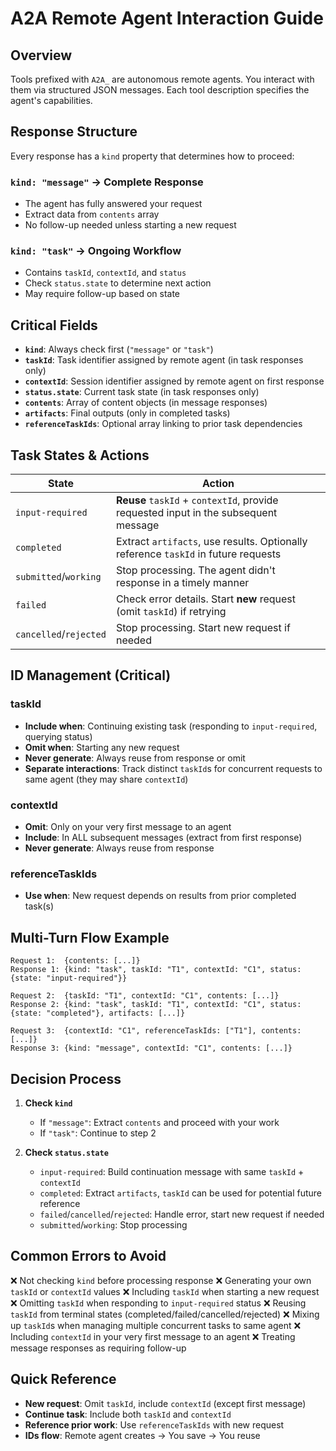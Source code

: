 # A2A Remote Agent Interaction Guide

## Overview
Tools prefixed with `A2A_` are autonomous remote agents. 
You interact with them via structured JSON messages. Each tool description specifies the agent's capabilities.

## Response Structure

Every response has a `kind` property that determines how to proceed:

### `kind: "message"` → Complete Response
- The agent has fully answered your request
- Extract data from `contents` array
- No follow-up needed unless starting a new request

### `kind: "task"` → Ongoing Workflow
- Contains `taskId`, `contextId`, and `status`
- Check `status.state` to determine next action
- May require follow-up based on state

## Critical Fields

- **`kind`**: Always check first (`"message"` or `"task"`)
- **`taskId`**: Task identifier assigned by remote agent (in task responses only)
- **`contextId`**: Session identifier assigned by remote agent on first response
- **`status.state`**: Current task state (in task responses only)
- **`contents`**: Array of content objects (in message responses)
- **`artifacts`**: Final outputs (only in completed tasks)
- **`referenceTaskIds`**: Optional array linking to prior task dependencies

## Task States & Actions

| State | Action                                                                              |
|-------|-------------------------------------------------------------------------------------|
| `input-required` | **Reuse** `taskId` + `contextId`, provide requested input in the subsequent message |
| `completed` | Extract `artifacts`, use results. Optionally reference `taskId` in future requests  |
| `submitted`/`working` | Stop processing. The agent didn't response in a timely manner                       |
| `failed` | Check error details. Start **new** request (omit `taskId`) if retrying              |
| `cancelled`/`rejected` | Stop processing. Start new request if needed                                        |

## ID Management (Critical)

### taskId
- **Include when**: Continuing existing task (responding to `input-required`, querying status)
- **Omit when**: Starting any new request
- **Never generate**: Always reuse from response or omit
- **Separate interactions**: Track distinct `taskId`s for concurrent requests to same agent (they may share `contextId`)

### contextId
- **Omit**: Only on your very first message to an agent
- **Include**: In ALL subsequent messages (extract from first response)
- **Never generate**: Always reuse from response

### referenceTaskIds
- **Use when**: New request depends on results from prior completed task(s)

## Multi-Turn Flow Example

```
Request 1:  {contents: [...]}
Response 1: {kind: "task", taskId: "T1", contextId: "C1", status: {state: "input-required"}}

Request 2:  {taskId: "T1", contextId: "C1", contents: [...]}
Response 2: {kind: "task", taskId: "T1", contextId: "C1", status: {state: "completed"}, artifacts: [...]}

Request 3:  {contextId: "C1", referenceTaskIds: ["T1"], contents: [...]}
Response 3: {kind: "message", contextId: "C1", contents: [...]}
```

## Decision Process

1. **Check `kind`**
    - If `"message"`: Extract `contents` and proceed with your work
    - If `"task"`: Continue to step 2

2. **Check `status.state`**
    - `input-required`: Build continuation message with same `taskId` + `contextId`
    - `completed`: Extract `artifacts`, `taskId` can be used for potential future reference
    - `failed`/`cancelled`/`rejected`: Handle error, start new request if needed
    - `submitted`/`working`: Stop processing

## Common Errors to Avoid

❌ Not checking `kind` before processing response
❌ Generating your own `taskId` or `contextId` values
❌ Including `taskId` when starting a new request
❌ Omitting `taskId` when responding to `input-required` status
❌ Reusing `taskId` from terminal states (completed/failed/cancelled/rejected)
❌ Mixing up `taskId`s when managing multiple concurrent tasks to same agent
❌ Including `contextId` in your very first message to an agent
❌ Treating message responses as requiring follow-up

## Quick Reference

- **New request**: Omit `taskId`, include `contextId` (except first message)
- **Continue task**: Include both `taskId` and `contextId`
- **Reference prior work**: Use `referenceTaskIds` with new request
- **IDs flow**: Remote agent creates → You save → You reuse
